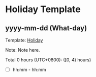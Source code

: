 # Holiday Template

## yyyy-mm-dd (What-day)

Template: [Holiday](Templates/Templates/Holiday-v2.md)

Note: Note here.

Total 0 hours (UTC+0800): ([0, 4) hours)

- [ ] hh:mm - hh:mm
